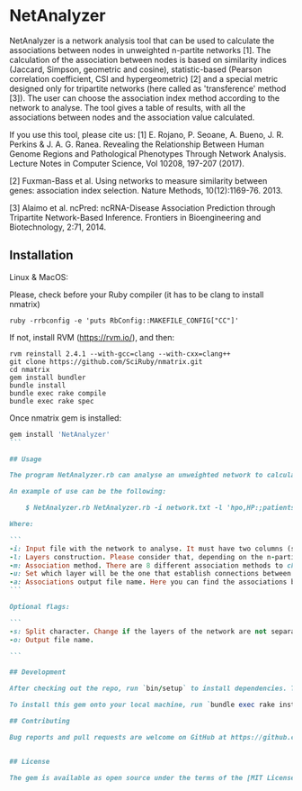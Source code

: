 # NetAnalyzer

NetAnalyzer is a network analysis tool that can be used to calculate the associations between nodes in unweighted n-partite networks [1]. The calculation of the association between nodes is based on similarity indices (Jaccard, Simpson, geometric and cosine), statistic-based (Pearson correlation coefficient, CSI and  hypergeometric) [2] and a special metric designed only for tripartite networks (here called as 'transference' method [3]). The user can choose the association index method according to the network to analyse. The tool gives a table of results, with all the associations between nodes and the association value calculated.

If you use this tool, please cite us: [1] E. Rojano, P. Seoane, A. Bueno, J. R. Perkins & J. A. G. Ranea. Revealing the Relationship Between Human Genome Regions and Pathological Phenotypes Through Network Analysis. Lecture Notes in Computer Science, Vol 10208, 197-207 (2017).

[2] Fuxman-Bass et al. Using networks to measure similarity between genes: association index selection. Nature Methods, 10(12):1169-76. 2013.

[3] Alaimo et al. ncPred: ncRNA-Disease Association Prediction through Tripartite Network-Based Inference. Frontiers in Bioengineering and Biotechnology, 2:71, 2014.

## Installation

Linux & MacOS:

Please, check before your Ruby compiler (it has to be clang to install nmatrix) 

```
ruby -rrbconfig -e 'puts RbConfig::MAKEFILE_CONFIG["CC"]'
```

If not, install RVM (https://rvm.io/), and then: 

```
rvm reinstall 2.4.1 --with-gcc=clang --with-cxx=clang++
git clone https://github.com/SciRuby/nmatrix.git
cd nmatrix
gem install bundler
bundle install
bundle exec rake compile
bundle exec rake spec
```

Once nmatrix gem is installed:

````ruby
gem install 'NetAnalyzer'
```

## Usage

The program NetAnalyzer.rb can analyse an unweighted network to calculate the association index between different nodes. 

An example of use can be the following:

    $ NetAnalyzer.rb NetAnalyzer.rb -i network.txt -l 'hpo,HP:;patients,[0-9]' -m hypergeometric -u 'hpo;patients' -a 'associations_file.txt'

Where:

```
-i: Input file with the network to analyse. It must have two columns (separated by default by tabs) that represents the nodes that are related (NodeA\tNodeB). Please if you have doubts about the format, check the example providen.
-l: Layers construction. Please consider that, depending on the n-partite network you provide, NetAnalyzer will transform it into a bipartite one to perform the analysis (excepting if the association method used is 'transference'). The layers must contain a identifier of the node, and a character or pattern to identify. In this example, the bipartite network has HPO terms (with 'HP:' string in each of them) and patients that have these HPO terms (they are given as numerical patient IDs). Both layers must be separated by ';'.
-m: Association method. There are 8 different association methods to choose: 'jaccard', 'cosine', 'pcc', 'csi', 'hypergeometric', 'simpson', 'geometric' and 'transference'.
-u: Set which layer will be the one that establish connections between nodes in the other layer. In this case, we will get with patient is associated to other patient because the HPO they share.
-a: Associations output file name. Here you can find the associations between nodes in the network and the calculated association value, according to the chosen method.
``` 

Optional flags:

```
-s: Split character. Change if the layers of the network are not separated by tabs.
-o: Output file name.

```

## Development

After checking out the repo, run `bin/setup` to install dependencies. Then, run `rake spec` to run the tests. You can also run `bin/console` for an interactive prompt that will allow you to experiment.

To install this gem onto your local machine, run `bundle exec rake install`. To release a new version, update the version number in `version.rb`, and then run `bundle exec rake release`, which will create a git tag for the version, push git commits and tags, and push the `.gem` file to [rubygems.org](https://rubygems.org).

## Contributing

Bug reports and pull requests are welcome on GitHub at https://github.com/ElenaRojano/NetAnalyzer.


## License

The gem is available as open source under the terms of the [MIT License](http://opensource.org/licenses/MIT).

